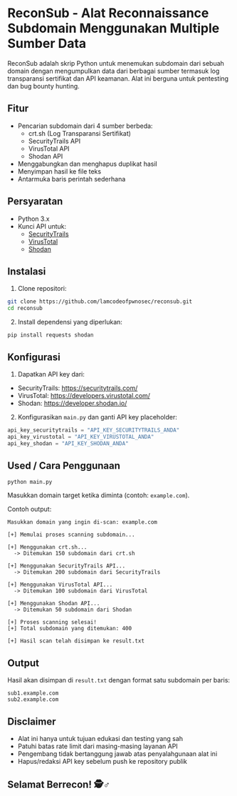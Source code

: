 # ReconSub - Alat Reconnaissance Subdomain Menggunakan Multiple Sumber Data
ReconSub adalah skrip Python untuk menemukan subdomain dari sebuah domain dengan mengumpulkan data dari berbagai sumber termasuk log transparansi sertifikat dan API keamanan. Alat ini berguna untuk pentesting dan bug bounty hunting.

## Fitur
- Pencarian subdomain dari 4 sumber berbeda:
  - crt.sh (Log Transparansi Sertifikat)
  - SecurityTrails API
  - VirusTotal API
  - Shodan API
- Menggabungkan dan menghapus duplikat hasil
- Menyimpan hasil ke file teks
- Antarmuka baris perintah sederhana

## Persyaratan

- Python 3.x
- Kunci API untuk:
  - [SecurityTrails](https://securitytrails.com/)
  - [VirusTotal](https://www.virustotal.com/)
  - [Shodan](https://www.shodan.io/)

## Instalasi

1. Clone repositori:
```bash
git clone https://github.com/lamcodeofpwnosec/reconsub.git
cd reconsub
```
2. Install dependensi yang diperlukan:
```
pip install requests shodan
```
## Konfigurasi
1. Dapatkan API key dari:
  - SecurityTrails: https://securitytrails.com/
  - VirusTotal: https://developers.virustotal.com/
  - Shodan: https://developer.shodan.io/

2. Konfigurasikan `main.py` dan ganti API key placeholder:
```js
api_key_securitytrails = "API_KEY_SECURITYTRAILS_ANDA"
api_key_virustotal = "API_KEY_VIRUSTOTAL_ANDA" 
api_key_shodan = "API_KEY_SHODAN_ANDA"
```
## Used / Cara Penggunaan
```
python main.py
```
Masukkan domain target ketika diminta (contoh: `example.com`).

Contoh output:
```
Masukkan domain yang ingin di-scan: example.com

[+] Memulai proses scanning subdomain...

[+] Menggunakan crt.sh...
  -> Ditemukan 150 subdomain dari crt.sh

[+] Menggunakan SecurityTrails API...
  -> Ditemukan 200 subdomain dari SecurityTrails

[+] Menggunakan VirusTotal API...
  -> Ditemukan 100 subdomain dari VirusTotal

[+] Menggunakan Shodan API...
  -> Ditemukan 50 subdomain dari Shodan

[+] Proses scanning selesai!
[+] Total subdomain yang ditemukan: 400

[+] Hasil scan telah disimpan ke result.txt
```

## Output
Hasil akan disimpan di `result.txt` dengan format satu subdomain per baris:
```
sub1.example.com
sub2.example.com
```

## Disclaimer
- Alat ini hanya untuk tujuan edukasi dan testing yang sah
- Patuhi batas rate limit dari masing-masing layanan API
- Pengembang tidak bertanggung jawab atas penyalahgunaan alat ini
- Hapus/redaksi API key sebelum push ke repository publik

## Selamat Berrecon! 🕵️♂️

